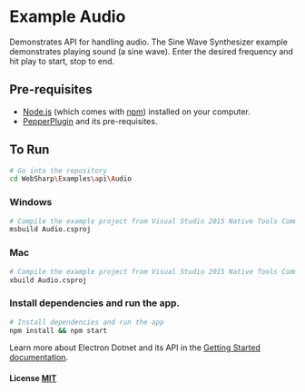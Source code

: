 # Example Audio

Demonstrates API for handling audio.  The Sine Wave Synthesizer example demonstrates playing sound (a sine wave). Enter the desired frequency and hit play to start, stop to end.

## Pre-requisites

- [Node.js](https://nodejs.org/en/download/) (which comes with [npm](http://npmjs.com)) installed on your computer.
- [PepperPlugin](https://github.com/xamarin/WebSharp/tree/master/PepperPlugin) and its pre-requisites.

## To Run

```bash
# Go into the repository
cd WebSharp\Examples\api\Audio
```

### Windows
```bash
# Compile the example project from Visual Studio 2015 Native Tools Command Prompt 
msbuild Audio.csproj
```

### Mac
```bash
# Compile the example project from Visual Studio 2015 Native Tools Command Prompt 
xbuild Audio.csproj
```

### Install dependencies and run the app.
```bash
# Install dependencies and run the app
npm install && npm start
```
Learn more about Electron Dotnet and its API in the [Getting Started documentation](https://github.com/xamarin/WebSharp/tree/master/GettingStarted).

#### License [MIT](https://github.com/xamarin/WebSharp/blob/master/LICENSE)
